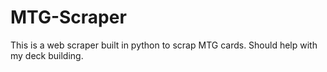 # MTG-Scraper
This is a web scraper built in python to scrap MTG cards. Should help with my deck building.
